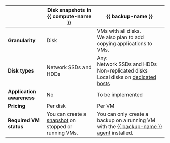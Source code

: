 | | Disk snapshots in {{ compute-name }} | {{ backup-name }} |
| --- | --- | --- |
| **Granularity** | Disk | VMs with all disks.<br>We also plan to add copying applications to VMs. |
| **Disk types** | Network SSDs and HDDs | Any:<br>Network SSDs and HDDs<br>Non-replicated disks<br>Local disks on [dedicated hosts](../compute/concepts/dedicated-host.md) |
| **Application awareness** | No | To be implemented |
| **Pricing** | Per disk | Per VM |
| **Required VM status** | You can create a [snapshot](../compute/concepts/snapshot.md) on stopped or running VMs. | You can only create a backup on a running VM with the [{{ backup-name }} agent](../backup/concepts/agent.md) installed. |